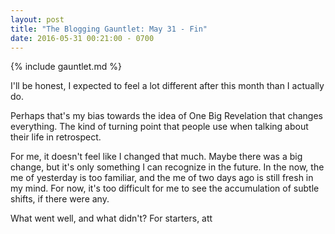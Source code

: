 ```yaml
---
layout: post
title: "The Blogging Gauntlet: May 31 - Fin"
date: 2016-05-31 00:21:00 - 0700
---
```


{% include gauntlet.md %}

I'll be honest, I expected to feel a lot different after this month than I actually do.

Perhaps that's my bias towards the idea of One Big Revelation that changes everything. The kind of turning point that people use when talking about their life in retrospect.

For me, it doesn't feel like I changed that much. Maybe there was a big change, but it's only something I can recognize in the future. In the now, the me of yesterday is too familiar, and the me of two days ago is still fresh in my mind. For now, it's too difficult for me to see the accumulation of subtle shifts, if there were any.

What went well, and what didn't? For starters, att
